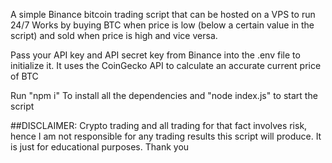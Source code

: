 A simple Binance bitcoin trading script that can be hosted on a VPS to run 24/7
Works by buying BTC when price is low (below a certain value in the script) and sold when price is high and vice versa.

Pass your API key and API secret key from Binance into the .env file to initialize it.
It uses the CoinGecko API to calculate an accurate current price of BTC 

Run "npm i"
To install all the dependencies
and "node index.js" to start the script

##DISCLAIMER: Crypto trading and all trading for that fact involves risk, hence I am not responsible for any trading results this script will produce. It is just for educational purposes. Thank you
